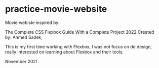 # practice-movie-website

Movie webiste inspired by:

The Complete CSS Flexbox Guide With a Complete Project 2022
Created by: Ahmed Sadek,

This is my first time working with Flexbox, I was not focus on de design, really interested on learning about Flexbox and their tools.

November 2021.

